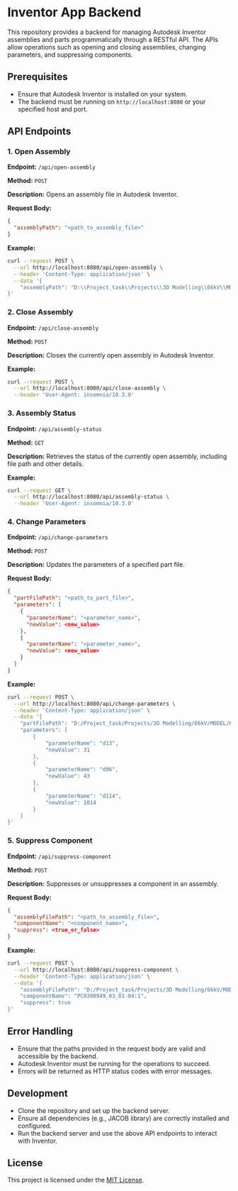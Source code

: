 # Inventor App Backend

This repository provides a backend for managing Autodesk Inventor assemblies and parts programmatically through a RESTful API. The APIs allow operations such as opening and closing assemblies, changing parameters, and suppressing components.

## Prerequisites
- Ensure that Autodesk Inventor is installed on your system.
- The backend must be running on `http://localhost:8080` or your specified host and port.

## API Endpoints

### 1. Open Assembly
**Endpoint:** `/api/open-assembly`

**Method:** `POST`

**Description:** Opens an assembly file in Autodesk Inventor.

**Request Body:**
```json
{
  "assemblyPath": "<path_to_assembly_file>"
}
```

**Example:**
```bash
curl --request POST \
  --url http://localhost:8080/api/open-assembly \
  --header 'Content-Type: application/json' \
  --data '{
	"assemblyPath": "D:\\Project_task\\Projects\\3D Modelling\\66kV\\MODEL\\PC0300949_03_01.iam"
}'
```

### 2. Close Assembly
**Endpoint:** `/api/close-assembly`

**Method:** `POST`

**Description:** Closes the currently open assembly in Autodesk Inventor.

**Example:**
```bash
curl --request POST \
  --url http://localhost:8080/api/close-assembly \
  --header 'User-Agent: insomnia/10.3.0'
```

### 3. Assembly Status
**Endpoint:** `/api/assembly-status`

**Method:** `GET`

**Description:** Retrieves the status of the currently open assembly, including file path and other details.

**Example:**
```bash
curl --request GET \
  --url http://localhost:8080/api/assembly-status \
  --header 'User-Agent: insomnia/10.3.0'
```

### 4. Change Parameters
**Endpoint:** `/api/change-parameters`

**Method:** `POST`

**Description:** Updates the parameters of a specified part file.

**Request Body:**
```json
{
  "partFilePath": "<path_to_part_file>",
  "parameters": [
    {
      "parameterName": "<parameter_name>",
      "newValue": <new_value>
    },
    {
      "parameterName": "<parameter_name>",
      "newValue": <new_value>
    }
  ]
}
```

**Example:**
```bash
curl --request POST \
  --url http://localhost:8080/api/change-parameters \
  --header 'Content-Type: application/json' \
  --data '{
	"partFilePath": "D:/Project_task/Projects/3D Modelling/66kV/MODEL/PC0300949_03_01.ipt",
	"parameters": [
		{
			"parameterName": "d13",
			"newValue": 31
		},
		{
			"parameterName": "d96",
			"newValue": 43
		},
		{
			"parameterName": "d114",
			"newValue": 1014
		}
	]
}'
```

### 5. Suppress Component
**Endpoint:** `/api/suppress-component`

**Method:** `POST`

**Description:** Suppresses or unsuppresses a component in an assembly.

**Request Body:**
```json
{
  "assemblyFilePath": "<path_to_assembly_file>",
  "componentName": "<component_name>",
  "suppress": <true_or_false>
}
```

**Example:**
```bash
curl --request POST \
  --url http://localhost:8080/api/suppress-component \
  --header 'Content-Type: application/json' \
  --data '{
	"assemblyFilePath": "D:/Project_task/Projects/3D Modelling/66kV/MODEL/PC0300949_03_01.iam",
	"componentName": "PC0300949_03_01-04:1",
	"suppress": true
}'
```

## Error Handling
- Ensure that the paths provided in the request body are valid and accessible by the backend.
- Autodesk Inventor must be running for the operations to succeed.
- Errors will be returned as HTTP status codes with error messages.

## Development
- Clone the repository and set up the backend server.
- Ensure all dependencies (e.g., JACOB library) are correctly installed and configured.
- Run the backend server and use the above API endpoints to interact with Inventor.

## License
This project is licensed under the [MIT License](LICENSE).

